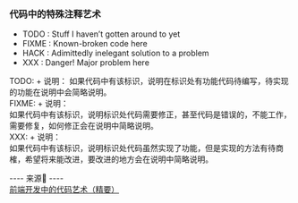### 代码中的特殊注释艺术
-   TODO : Stuff I haven’t gotten around to yet
-   FIXME : Known-broken code here
-   HACK : Adimittedly inelegant solution to a problem
-   XXX : Danger! Major problem here

TODO: + 说明： 
如果代码中有该标识，说明在标识处有功能代码待编写，待实现的功能在说明中会简略说明。   
FIXME: + 说明：    
如果代码中有该标识，说明标识处代码需要修正，甚至代码是错误的，不能工作，需要修复，如何修正会在说明中简略说明。     
XXX: + 说明：  
如果代码中有该标识，说明标识处代码虽然实现了功能，但是实现的方法有待商榷，希望将来能改进，要改进的地方会在说明中简略说明。   

---- 来源 ----   
[前端开发中的代码艺术（精要）](https://juejin.im/post/5ab3cdccf265da238d50a26f)